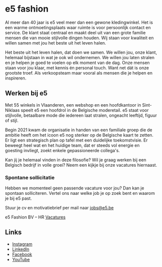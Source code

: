 # e5 fashion

Al meer dan 40 jaar is e5 veel meer dan een gewone kledingwinkel. Het is een warme ontmoetingsplaats waar ruimte is voor persoonlijk contact en service. De klant staat centraal en maakt deel uit van een grote familie mensen die van mooie stijlvolle dingen houden. Wij staan voor kwaliteit en willen samen met jou het beste uit het leven halen.

Het beste uit het leven halen, dat doen we samen. We willen jou, onze klant, helemaal bijstaan in wat je ook wil ondernemen. We willen jou laten stralen en je helpen je goed te voelen op elk moment van de dag. Onze mensen staan voor jou klaar, met kennis én personal touch. Want net dát is onze grootste troef. Als verkoopsteam maar vooral als mensen die je helpen en inspireren. 

## Werken bij e5

Met 55 winkels in Vlaanderen, een webshop en een hoofdkantoor in Sint-Niklaas speelt e5 een hoofdrol in de Belgische moderetail. e5 staat voor stijlvolle, betaalbare mode die iedereen laat stralen, ongeacht leeftijd, figuur of stijl.

Begin 2021 kwam de organisatie in handen van een familiale groep die de ambitie heeft om het icoon e5 nog sterker op de Belgische kaart te zetten. Er ligt een strategisch plan op tafel met een duidelijke toekomstvisie. Er beweegt heel wat en het huidige team, dat er steeds vol energie en goesting invliegt, zoekt enkele gepassioneerde collega's.

Kan jij je helemaal vinden in deze filosofie? Wil je graag werken bij een Belgisch bedrijf in volle groei? Neem een kijkje bij onze vacatures hiernaast.

### Spontane sollicitatie

Hebben we momenteel geen passende vacature voor jou? Dan kan je spontaan solliciteren. Vertel ons naar welke job je op zoek bent en waarom je bij e5 past.

Stuur je cv en motivatiebrief per mail naar jobs@e5.be

e5 Fashion BV – HR
 [Vacatures](https://werkenbije5.be/)


## Links

* [Instagram](https://www.instagram.com/e5mode/)
* [LinkedIn](https://www.linkedin.com/company/e5-mode-nv/)
* [Facebook](https://www.facebook.com/e5mystyle)
* [YouTube](https://www.youtube.com/user/e5modenv)
